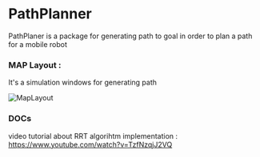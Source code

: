 # PathPlanner
PathPlaner is a package for generating path to goal in order to plan a path for a mobile robot

### MAP Layout :
It's a simulation windows for generating path

![MapLayout](https://user-images.githubusercontent.com/42140512/196055950-3763cc8c-10f6-4d20-bbf4-e8d83613e12f.png)

### DOCs 

video tutorial about RRT algorihtm implementation : https://www.youtube.com/watch?v=TzfNzqjJ2VQ
